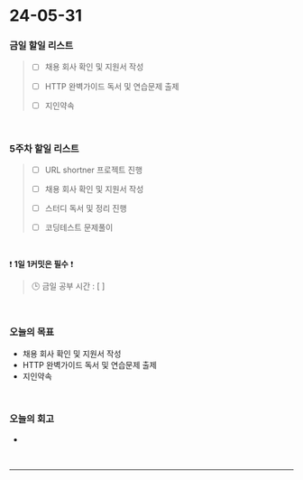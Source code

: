 # 24-05-31
### 금일 할일 리스트
> - [ ]  채용 회사 확인 및 지원서 작성
>
> - [ ]  HTTP 완벽가이드 독서 및 연습문제 출제
>
> - [ ]  지인약속

<br/>

### 5주차 할일 리스트  
> - [ ]  URL shortner 프로젝트 진행
>
> - [ ]  채용 회사 확인 및 지원서 작성
>
> - [ ]  스터디 독서 및 정리 진행
>
> - [ ]  코딩테스트 문제풀이

<br/>

❗ **1일 1커밋은 필수** ❗
> 🕒 금일 공부 시간 : [  ]

<br/>

### 오늘의 목표
- 채용 회사 확인 및 지원서 작성
- HTTP 완벽가이드 독서 및 연습문제 출제
- 지인약속


<br>

### 오늘의 회고
- 


<br/>

------------  
